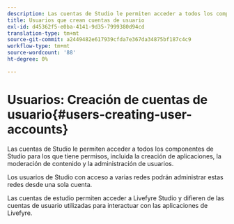 ```yaml
---
description: Las cuentas de Studio le permiten acceder a todos los componentes de Studio para los que tiene permisos, incluida la creación de aplicaciones, la moderación de contenido y la administración de usuarios.
title: Usuarios que crean cuentas de usuario
exl-id: d45362f5-e0ba-4141-9d35-7999380d94cd
translation-type: tm+mt
source-git-commit: a2449482e617939cfda7e367da34875bf187c4c9
workflow-type: tm+mt
source-wordcount: '88'
ht-degree: 0%

---
```


# Usuarios: Creación de cuentas de usuario{#users-creating-user-accounts}

Las cuentas de Studio le permiten acceder a todos los componentes de Studio para los que tiene permisos, incluida la creación de aplicaciones, la moderación de contenido y la administración de usuarios.

Los usuarios de Studio con acceso a varias redes podrán administrar estas redes desde una sola cuenta.

Las cuentas de estudio permiten acceder a Livefyre Studio y difieren de las cuentas de usuario utilizadas para interactuar con las aplicaciones de Livefyre.
